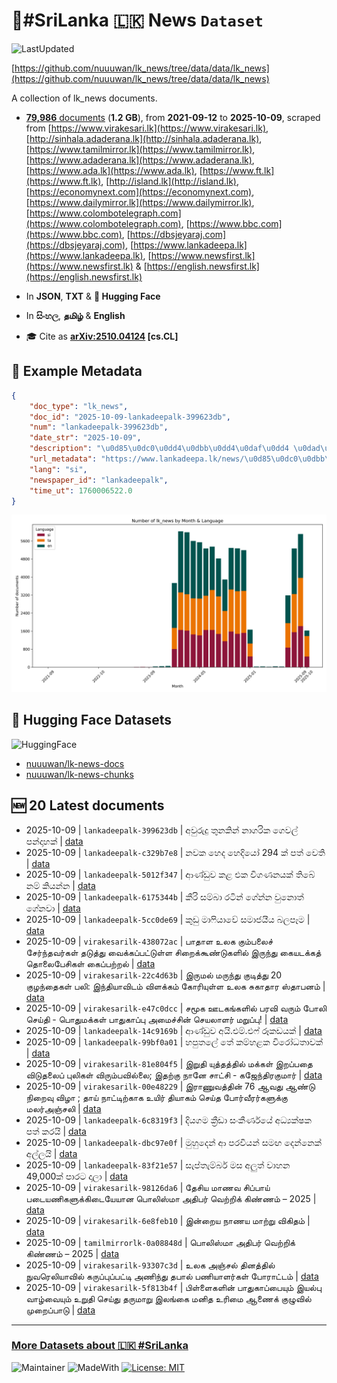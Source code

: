 # 📄#SriLanka 🇱🇰 News `Dataset`

![LastUpdated](https://img.shields.io/badge/last_updated-2025--10--09_16:18:36-green)

[https://github.com/nuuuwan/lk_news/tree/data/data/lk_news](https://github.com/nuuuwan/lk_news/tree/data/data/lk_news)

A collection of lk_news documents.

- [**79,986** documents](https://github.com/nuuuwan/lk_news/tree/data/data/lk_news) (**1.2 GB**), from **2021-09-12** to **2025-10-09**, scraped from [https://www.virakesari.lk](https://www.virakesari.lk), [http://sinhala.adaderana.lk](http://sinhala.adaderana.lk), [https://www.tamilmirror.lk](https://www.tamilmirror.lk), [https://www.adaderana.lk](https://www.adaderana.lk), [https://www.ada.lk](https://www.ada.lk), [https://www.ft.lk](https://www.ft.lk), [http://island.lk](http://island.lk), [https://economynext.com](https://economynext.com), [https://www.dailymirror.lk](https://www.dailymirror.lk), [https://www.colombotelegraph.com](https://www.colombotelegraph.com), [https://www.bbc.com](https://www.bbc.com), [https://dbsjeyaraj.com](https://dbsjeyaraj.com), [https://www.lankadeepa.lk](https://www.lankadeepa.lk), [https://www.newsfirst.lk](https://www.newsfirst.lk) & [https://english.newsfirst.lk](https://english.newsfirst.lk)

- In **JSON**, **TXT** & **🤗 Hugging Face**

- In **සිංහල**, **தமிழ்** & **English**

- 🎓 Cite as **[arXiv:2510.04124](https://arxiv.org/abs/2510.04124) [cs.CL]**

## 📝 Example Metadata

```json
{
    "doc_type": "lk_news",
    "doc_id": "2025-10-09-lankadeepalk-399623db",
    "num": "lankadeepalk-399623db",
    "date_str": "2025-10-09",
    "description": "\u0d85\u0dc0\u0dd4\u0dbb\u0dd4\u0daf\u0dd4 \u0dad\u0dd4\u0db1\u0d9a\u0dd2\u0db1\u0dca \u0db1\u0dcf\u0d9c\u0dbb\u0dd2\u0d9a \u0d9c\u0dd9\u0dc0\u0dbd\u0dca \u0db4\u0db1\u0dca\u0daf\u0dcf\u0dc4\u0d9a\u0dca",
    "url_metadata": "https://www.lankadeepa.lk/news/\u0d85\u0dc0\u0dbb\u0daf-\u0dad\u0db1\u0d9a\u0db1-\u0db1\u0d9c\u0dbb\u0d9a-\u0d9c\u0dc0\u0dbd-\u0db4\u0db1\u0daf\u0dc4\u0d9a/101-681019",
    "lang": "si",
    "newspaper_id": "lankadeepalk",
    "time_ut": 1760006522.0
}
```

![Chart](https://raw.githubusercontent.com/nuuuwan/lk_news/refs/heads/data/data/lk_news/docs_by_month_and_lang.png)

## 🤗 Hugging Face Datasets

![HuggingFace](https://img.shields.io/badge/-HuggingFace-FDEE21?style=for-the-badge&logo=HuggingFace)

- [nuuuwan/lk-news-docs](https://huggingface.co/datasets/nuuuwan/lk-news-docs)
- [nuuuwan/lk-news-chunks](https://huggingface.co/datasets/nuuuwan/lk-news-chunks)

## 🆕 20 Latest documents

- 2025-10-09 | `lankadeepalk-399623db` | අවුරුදු තුනකින් නාගරික ගෙවල් පන්දාහක් | [data](https://github.com/nuuuwan/lk_news/tree/data/data/lk_news/2020s/2025/2025-10-09-lankadeepalk-399623db)
- 2025-10-09 | `lankadeepalk-c329b7e8` | නවක හෙද හෙදියෝ 294 ක් පත් වෙති | [data](https://github.com/nuuuwan/lk_news/tree/data/data/lk_news/2020s/2025/2025-10-09-lankadeepalk-c329b7e8)
- 2025-10-09 | `lankadeepalk-5012f347` | ආණ්ඩුව කළ එක විගණනයක් තිබේ නම් කියන්න | [data](https://github.com/nuuuwan/lk_news/tree/data/data/lk_news/2020s/2025/2025-10-09-lankadeepalk-5012f347)
- 2025-10-09 | `lankadeepalk-6175344b` | කීරි සම්බා රටින් ගේන්න වුනොත් ගේනවා | [data](https://github.com/nuuuwan/lk_news/tree/data/data/lk_news/2020s/2025/2025-10-09-lankadeepalk-6175344b)
- 2025-10-09 | `lankadeepalk-5cc0de69` | කුඩු මාෆියාවේ සමාජයීය බලපෑම | [data](https://github.com/nuuuwan/lk_news/tree/data/data/lk_news/2020s/2025/2025-10-09-lankadeepalk-5cc0de69)
- 2025-10-09 | `virakesarilk-438072ac` | பாதாள உலக கும்பலைச் சேர்ந்தவர்கள் தடுத்து வைக்கப்பட்டுள்ள சிறைக்கூண்டுகளில் இருந்து கையடக்கத் தொலைபேசிகள் கைப்பற்றல் | [data](https://github.com/nuuuwan/lk_news/tree/data/data/lk_news/2020s/2025/2025-10-09-virakesarilk-438072ac)
- 2025-10-09 | `virakesarilk-22c4d63b` | இருமல் மருந்து குடித்து 20 குழந்தைகள் பலி: இந்தியாவிடம் விளக்கம் கோரியுள்ள உலக சுகாதார ஸ்தாபனம் | [data](https://github.com/nuuuwan/lk_news/tree/data/data/lk_news/2020s/2025/2025-10-09-virakesarilk-22c4d63b)
- 2025-10-09 | `virakesarilk-e47c0dcc` | சமூக ஊடகங்களில் பரவி வரும் போலி செய்தி - பொதுமக்கள் பாதுகாப்பு அமைச்சின் செயலாளர் மறுப்பு! | [data](https://github.com/nuuuwan/lk_news/tree/data/data/lk_news/2020s/2025/2025-10-09-virakesarilk-e47c0dcc)
- 2025-10-09 | `lankadeepalk-14c9169b` | ආණ්ඩුව අයි.එම්.එෆ් රූකඩයක් | [data](https://github.com/nuuuwan/lk_news/tree/data/data/lk_news/2020s/2025/2025-10-09-lankadeepalk-14c9169b)
- 2025-10-09 | `lankadeepalk-99bf0a01` | හපුතලේ තේ කම්හළක විරෝධතාවක් | [data](https://github.com/nuuuwan/lk_news/tree/data/data/lk_news/2020s/2025/2025-10-09-lankadeepalk-99bf0a01)
- 2025-10-09 | `virakesarilk-81e804f5` | இறுதி யுத்தத்தில் மக்கள் இறப்பதை விடுதலைப் புலிகள் விரும்பவில்லை; இதற்கு நானே சாட்சி - கஜேந்திரகுமார் | [data](https://github.com/nuuuwan/lk_news/tree/data/data/lk_news/2020s/2025/2025-10-09-virakesarilk-81e804f5)
- 2025-10-09 | `virakesarilk-00e48229` | இராணுவத்தின் 76 ஆவது ஆண்டு நிறைவு விழா ; தாய் நாட்டிற்காக உயிர் தியாகம் செய்த போர்வீரர்களுக்கு மலர்அஞ்சலி | [data](https://github.com/nuuuwan/lk_news/tree/data/data/lk_news/2020s/2025/2025-10-09-virakesarilk-00e48229)
- 2025-10-09 | `lankadeepalk-6c8319f3` | දියගම  ක්‍රීඩා සංකීර්ණයේ අධ්‍යක්ෂක පත් කරයි | [data](https://github.com/nuuuwan/lk_news/tree/data/data/lk_news/2020s/2025/2025-10-09-lankadeepalk-6c8319f3)
- 2025-10-09 | `lankadeepalk-dbc97e0f` | මුහුදෙන් ආ පරවියන් සමඟ දෙන්නෙක් අල්ලයි | [data](https://github.com/nuuuwan/lk_news/tree/data/data/lk_news/2020s/2025/2025-10-09-lankadeepalk-dbc97e0f)
- 2025-10-09 | `lankadeepalk-83f21e57` | සැප්තැම්බර් මස අලුත් වාහන 49,000ක් පාරට දාලා | [data](https://github.com/nuuuwan/lk_news/tree/data/data/lk_news/2020s/2025/2025-10-09-lankadeepalk-83f21e57)
- 2025-10-09 | `virakesarilk-98126da6` | தேசிய மாணவ சிப்பாய் படையணிகளுக்கிடையேயான பொலிஸ்மா அதிபர் வெற்றிக் கிண்ணம் – 2025 | [data](https://github.com/nuuuwan/lk_news/tree/data/data/lk_news/2020s/2025/2025-10-09-virakesarilk-98126da6)
- 2025-10-09 | `virakesarilk-6e8feb10` | இன்றைய நாணய மாற்று விகிதம் | [data](https://github.com/nuuuwan/lk_news/tree/data/data/lk_news/2020s/2025/2025-10-09-virakesarilk-6e8feb10)
- 2025-10-09 | `tamilmirrorlk-0a08848d` | பொலிஸ்மா அதிபர் வெற்றிக் கிண்ணம் – 2025 | [data](https://github.com/nuuuwan/lk_news/tree/data/data/lk_news/2020s/2025/2025-10-09-tamilmirrorlk-0a08848d)
- 2025-10-09 | `virakesarilk-93307c3d` | உலக அஞ்சல் தினத்தில் நுவரெலியாவில் கருப்புப்பட்டி அணிந்து தபால் பணியாளர்கள் போராட்டம் | [data](https://github.com/nuuuwan/lk_news/tree/data/data/lk_news/2020s/2025/2025-10-09-virakesarilk-93307c3d)
- 2025-10-09 | `virakesarilk-5f813b4f` | பிள்ளைகளின் பாதுகாப்பையும்  இயல்பு வாழ்வையும் உறுதி செய்து தருமாறு இலங்கை மனித உரிமை ஆணைக் குழுவில் முறைப்பாடு | [data](https://github.com/nuuuwan/lk_news/tree/data/data/lk_news/2020s/2025/2025-10-09-virakesarilk-5f813b4f)

---

### [More Datasets about 🇱🇰 #SriLanka](https://github.com/nuuuwan/lk_datasets)

![Maintainer](https://img.shields.io/badge/maintainer-nuuuwan-red)
![MadeWith](https://img.shields.io/badge/made_with-python-blue)
[![License: MIT](https://img.shields.io/badge/License-MIT-yellow.svg)](https://opensource.org/licenses/MIT)
